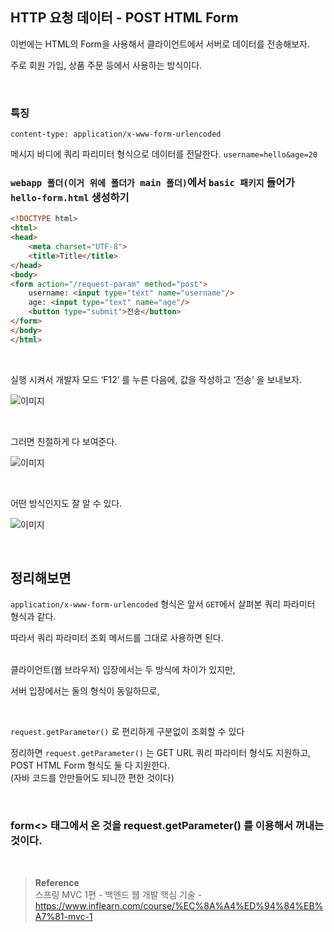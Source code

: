 ## HTTP 요청 데이터 - POST HTML Form

이번에는 HTML의 Form을 사용해서 클라이언트에서 서버로 데이터를 전송해보자.

주로 회원 가입, 상품 주문 등에서 사용하는 방식이다.


<br/>

### 특징

`content-type: application/x-www-form-urlencoded`

메시지 바디에 쿼리 파리미터 형식으로 데이터를 전달한다. `username=hello&age=20`

### `webapp 폴더(이거 위에 폴더가 main 폴더)`에서 `basic 패키지` 들어가 `hello-form.html` 생성하기

```html
<!DOCTYPE html>
<html>
<head>
    <meta charset="UTF-8">
    <title>Title</title>
</head>
<body>
<form action="/request-param" method="post">
    username: <input type="text" name="username"/>
    age: <input type="text" name="age"/>
    <button type="submit">전송</button>
</form>
</body>
</html>
```

<br/>

실행 시켜서 개발자 모드 ‘F12’ 를 누른 다음에, 값을 작성하고 ‘전송’ 을 보내보자.

![이미지](/programming/img/서21.PNG)

<br/>

그러면 친절하게 다 보여준다.

![이미지](/programming/img/서22.PNG)

<br/>

어떤 방식인지도 잘 알 수 있다.

![이미지](/programming/img/서23.PNG)

<br/>

## 정리해보면

`application/x-www-form-urlencoded` 형식은 앞서 `GET`에서 살펴본 쿼리 파라미터 형식과 같다.

따라서 쿼리 파라미터 조회 메서드를 그대로 사용하면 된다.

<br/>클라이언트(웹 브라우저) 입장에서는 두 방식에 차이가 있지만, 

서버 입장에서는 둘의 형식이 동일하므로,

<br/>

`request.getParameter()` 로 편리하게 구분없이 조회할 수 있다

정리하면 `request.getParameter()` 는 GET URL 쿼리 파라미터 형식도 지원하고, 
POST HTML Form 형식도 둘 다 지원한다.<br/> (자바 코드를 안만들어도 되니깐 편한 것이다)

<br/>

### form<> 태그에서 온 것을 request.getParameter() 를 이용해서 꺼내는 것이다.

<br/>

>**Reference** <br/>스프링 MVC 1편 - 백엔드 웹 개발 핵심 기술 - https://www.inflearn.com/course/%EC%8A%A4%ED%94%84%EB%A7%81-mvc-1